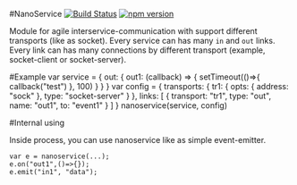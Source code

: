 #NanoService
[![Build Status](https://travis-ci.org/arvitaly/node-nanoservice.svg?branch=master)](https://travis-ci.org/arvitaly/node-nanoservice)
[![npm version](https://badge.fury.io/js/nanoservice.svg)](https://badge.fury.io/js/nanoservice)

Module for agile interservice-communication with support different transports (like as socket). Every service can has many `in` and `out` links. Every link can has many connections by different transport (example, socket-client or socket-server).


#Example
    var service = {
            out: {
                out1: (callback) => {
                    setTimeout(()=>{ callback("test") }, 100)
                }
            }
        }
    var config = {
                transports: {
                    tr1: {
                        opts: {
                            address: "sock"
                        },
                        type: "socket-server"
                    }
                },
                links: [
                    {
                        transport: "tr1",
                        type: "out",
                        name: "out1",
                        to: "event1"
                    }
                ]
            }
    nanoservice(service, config)

#Internal using

Inside process, you can use nanoservice like as simple event-emitter.

    var e = nanoservice(...);
    e.on("out1",()=>{});
    e.emit("in1", "data");
